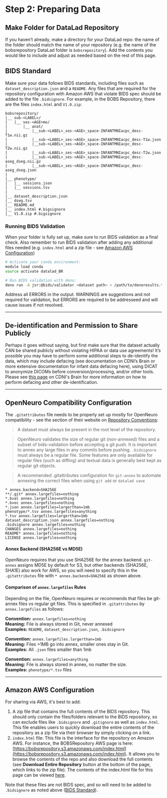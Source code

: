 # Step 2: Preparing Data

## Make Folder for DataLad Repository
If you haven’t already, make a directory for your DataLad repo: the name of the folder should match the name of your repository (e.g. the name of the bobsrepository DataLad folder is `bobsrepository`). Add the contents you would like to include and adjust as needed based on the rest of this page.

## BIDS Standard
Make sure your data follows BIDS standards, including files such as `dataset_description.json` and a `README`. Any files that are required for the repository configuration with Amazon AWS that violate BIDS spec should be added to the file `.bidsignore`. For example, in the BOBS Repository, there are the files `index.html` and `V1.0.zip`: 

```
bobsrepository/
|__ sub-<LABEL>/
|   |__ ses-<AGE>mo/
|       |__ anat/
|           |__sub-<LABEL>_ses-<AGE>_space-INFANTMNIacpc_desc-T1w.nii.gz
|           |__sub-<LABEL>_ses-<AGE>_space-INFANTMNIacpc_desc-T1w.json
|           |__sub-<LABEL>_ses-<AGE>_space-INFANTMNIacpc_desc-T2w.nii.gz
|           |__sub-<LABEL>_ses-<AGE>_space-INFANTMNIacpc_desc-T2w.json
|           |__sub-<LABEL>_ses-<AGE>_space-INFANTMNIacpc_desc-aseg_dseg.nii.gz
|           |__sub-<LABEL>_ses-<AGE>_space-INFANTMNIacpc_desc-aseg_dseg.json
|
|__ phenotype/
|   |__ sessions.json
|   |__ sessions.tsv
|
|__ dataset_description.json
|__ dseg.tsv
|__ README.md
|__ index.html #.bigsignore
|__ V1.0.zip #.bigsignore
```

### Running BIDS Validation
When your folder is fully set up, make sure to run BIDS validation as a final check. Also remember to run BIDS validation after adding any additional files needed (e.g. `index.html` and a zip file - see [Amazon AWS Configuration](#amazon-aws-configuration))
```bash
# Activate your conda environment:
module load conda
source activate datalad_BR

# Run BIDS validation with deno:
deno run -A jsr:@bids/validator <dataset path> > /path/to/denoresults.txt
```
Address all ERRORS in the output. WARNINGS are suggestions and not required for validation, but ERRORS are required to be addresseed and will cause issues if not resolved.

--------------------

## De-identification and Permission to Share Publicly
Perhaps it goes without saying, but first make sure that the dataset actually CAN be shared publicly without violating HIPAA or data use agreements! It’s possible you may have to perform some additional steps to de-identify the data, which may include defacing (see documentation on CDNI’s Brain or more extensive documentation for infant data defacing here), using DICAT to anonymize DICOMs before conversion/processing, and/or other tools. Please see [this page](https://cdnis-brain.readthedocs.io/deidentification/#de-identification-of-mri-image-data) on CDNI's Brain for more information on how to perform defacing and other de-identification.

--------------------

## OpenNeuro Compatibility Configuration
The `.gitattributes` file needs to be properly set up mostly for OpenNeuro compatibility - see the section of their website on [Repository Conventions](https://docs.openneuro.org/git.html#repository-conventions):

> A dataset must always be present in the root level of the repository.

> OpenNeuro validates the size of regular git (non-annexed) files and a subset of bids-validation before accepting a git push. It is important to annex any large files in any commits before pushing. `.bidsignore` must always be a regular file. Some features are only available for regular files (such as diffing) and textual data is generally best kept as regular git objects.

> A recommended .gitattributes configuration for `git-annex` to automate annexing the correct files when using `git add` or `datalad save`
```
* annex.backend=SHA256E
**/.git* annex.largefiles=nothing
*.bval annex.largefiles=nothing
*.bvec annex.largefiles=nothing
*.json annex.largefiles=largerthan=1mb
phenotype/*.tsv annex.largefiles=anything
*.tsv annex.largefiles=largerthan=1mb
dataset_description.json annex.largefiles=nothing
.bidsignore annex.largefiles=nothing
CHANGES annex.largefiles=nothing
README* annex.largefiles=nothing
LICENSE annex.largefiles=nothing
```

#### Annex Backend (SHA256E vs MD5E)
OpenNeuro requires that you use SHA256E for the annex backend. `git-annex` assigns MD5E by default for S3, but other backends (SHA256E, SHA1E) also work for AWS, so you will need to specify this in the `.gitattributes` file with `* annex.backend=SHA256E` as shown above.

#### Comparison of `annex.largefiles` Rules    
Depending on the file, OpenNeuro requires or recommends that files be git-annex files vs regular git files. This is specified in `.gitattributes` by `annex.largefiles` as follows:
 
**Convention:** `annex.largefiles=nothing`      
**Meaning:** File is always stored in Git, never annexed        
**Examples:** `README`, `dataset_description.json`, `.bidsignore`

**Convention:** `annex.largefiles.largerthan=1mb`      
**Meaning:** Files >1MB go into annex, smaller ones stay in Git.        
**Examples:** All `.json` files smaller than 1mb

**Convention:** `annex.largefiles=anything`      
**Meaning:** File is always stored in annex, no matter the size.        
**Examples:** `phenotype/*.tsv` files

---------------

## Amazon AWS Configuration
For sharing via AWS, it's best to add:

1. A zip file that contains the full contents of the BIDS repository. This should only contain the files/folders relevant to the BIDS repository, so can exclude files like `.bidsignore` and `.gitignore` as well as `index.html`. This file enables users to quickly download the entire contents of the repository as a zip file via their browser by simply clicking on a link.
2. `index.html` file: This file is the interface for the repository on Amazon AWS. For instance, the BOBSRepository AWS page is here: [https://bobsrepository.s3.amazonaws.com/index.html](https://bobsrepository.s3.amazonaws.com/index.html). It allows you to browse the contents of the repo and also download the full contents (see **Download Entire Repository** button at the bottom of the page, which links to the zip file). The contents of the index.html file for this page can be viewed [here](https://github.com/DCAN-Labs/opendatainit-docs/blob/main/docs/index.html).

Note that these files are not BIDS spec, and so will need to be added to `.bidsignore` as noted above ([BIDS Standard](#bids-standard)).

